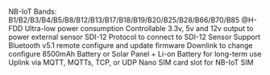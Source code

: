 NB-IoT Bands: B1/B2/B3/B4/B5/B8/B12/B13/B17/B18/B19/B20/B25/B28/B66/B70/B85 @H-FDD
Ultra-low power consumption
Controllable 3.3v, 5v and 12v output to power external sensor
SDI-12 Protocol to connect to SDI-12 Sensor
Support Bluetooth v5.1 remote configure and update firmware
Downlink to change configure
8500mAh Battery or Solar Panel + Li-on Battery for long-term use
Uplink via MQTT, MQTTs, TCP, or UDP
Nano SIM card slot for NB-IoT SIM
